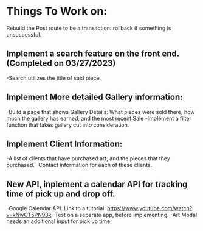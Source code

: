 # Things To Work on:
Rebuild the Post route to be a transaction: rollback if something is unsuccessful. 

## Implement a search feature on the front end. (Completed on 03/27/2023)
  -Search utilizes the title of said piece.

## Implement More detailed Gallery information:
  -Build a page that shows Gallery Details: What pieces were sold there, how much the gallery has earned, and the most recent Sale
  -Implement a filter function that takes gallery cut into consideration. 

## Implement Client Information:
  -A list of clients that have purchased art, and the pieces that they purchased. 
  -Contact information for each of these clients. 

## New API, inplement a calendar API for tracking time of pick up and drop off. 
  -Google Calendar API. Link to a tutorial: https://www.youtube.com/watch?v=kNwCT5PN93k
  -Test on a separate app, before implementing. 
  -Art Modal needs an additional input for pick up time
